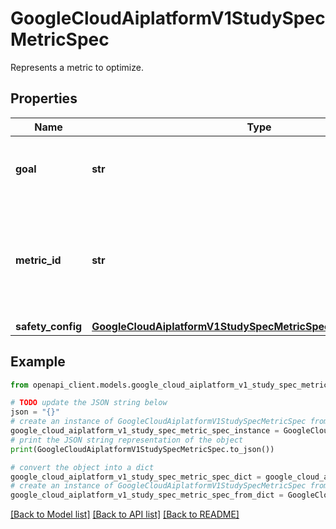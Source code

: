 # GoogleCloudAiplatformV1StudySpecMetricSpec

Represents a metric to optimize.

## Properties

Name | Type | Description | Notes
------------ | ------------- | ------------- | -------------
**goal** | **str** | Required. The optimization goal of the metric. | [optional] 
**metric_id** | **str** | Required. The ID of the metric. Must not contain whitespaces and must be unique amongst all MetricSpecs. | [optional] 
**safety_config** | [**GoogleCloudAiplatformV1StudySpecMetricSpecSafetyMetricConfig**](GoogleCloudAiplatformV1StudySpecMetricSpecSafetyMetricConfig.md) |  | [optional] 

## Example

```python
from openapi_client.models.google_cloud_aiplatform_v1_study_spec_metric_spec import GoogleCloudAiplatformV1StudySpecMetricSpec

# TODO update the JSON string below
json = "{}"
# create an instance of GoogleCloudAiplatformV1StudySpecMetricSpec from a JSON string
google_cloud_aiplatform_v1_study_spec_metric_spec_instance = GoogleCloudAiplatformV1StudySpecMetricSpec.from_json(json)
# print the JSON string representation of the object
print(GoogleCloudAiplatformV1StudySpecMetricSpec.to_json())

# convert the object into a dict
google_cloud_aiplatform_v1_study_spec_metric_spec_dict = google_cloud_aiplatform_v1_study_spec_metric_spec_instance.to_dict()
# create an instance of GoogleCloudAiplatformV1StudySpecMetricSpec from a dict
google_cloud_aiplatform_v1_study_spec_metric_spec_from_dict = GoogleCloudAiplatformV1StudySpecMetricSpec.from_dict(google_cloud_aiplatform_v1_study_spec_metric_spec_dict)
```
[[Back to Model list]](../README.md#documentation-for-models) [[Back to API list]](../README.md#documentation-for-api-endpoints) [[Back to README]](../README.md)



